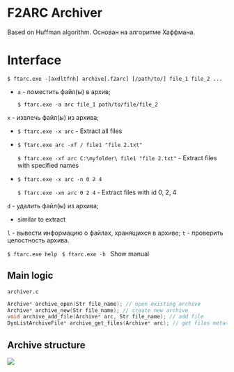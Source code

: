 
# F2ARC Archiver
Based on Huffman algorithm.
Основан на алгоритме Хаффмана.
# Interface
```$ ftarc.exe -[axdltfnh] archive[.f2arc] [/path/to/] file_1 file_2 ...```
- ```a``` - поместить файл(ы) в архив;

   ```$ ftarc.exe -a arc file_1 path/to/file/file_2```

```x``` - извлечь файл(ы) из архива;
- ```$ ftarc.exe -x arc``` - Extract all files
- ```$ ftarc.exe arc -xf / file1 "file 2.txt"```

  ```$ ftarc.exe -xf arc C:\myfolder\ file1 "file 2.txt"``` - Extract files with specified names
- ```$ ftarc.exe -x arc -n 0 2 4```

  ```$ ftarc.exe -xn arc 0 2 4``` - Extract files with id 0, 2, 4

```d``` - удалить файл(ы) из архива;
- similar to extract

```l``` - вывести информацию о файлах, хранящихся в архиве;
```t``` - проверить целостность архива.

```$ ftarc.exe help ``` ```$ ftarc.exe -h ```
Show manual
## Main logic
``` archiver.c ```
```c
Archive* archive_open(Str file_name); // open existing archive 
Archive* archive_new(Str file_name); // create new archive
void archive_add_file(Archive* arc, Str file_name); // add file
DynListArchiveFile* archive_get_files(Archive* arc); // get files metadata
```

## Archive structure
<img src="https://imgbly.com/ib/vP4P5BN1rP.png">

